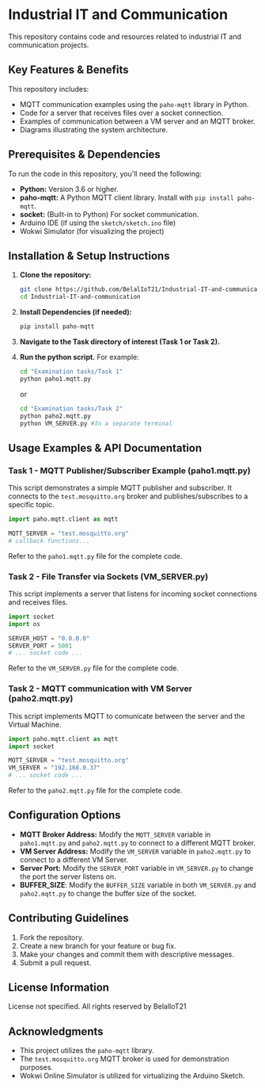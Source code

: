# Industrial IT and Communication

This repository contains code and resources related to industrial IT and communication projects.

## Key Features & Benefits

This repository includes:

*   MQTT communication examples using the `paho-mqtt` library in Python.
*   Code for a server that receives files over a socket connection.
*   Examples of communication between a VM server and an MQTT broker.
*   Diagrams illustrating the system architecture.

## Prerequisites & Dependencies

To run the code in this repository, you'll need the following:

*   **Python:** Version 3.6 or higher.
*   **paho-mqtt:** A Python MQTT client library. Install with `pip install paho-mqtt`.
*   **socket:** (Built-in to Python) For socket communication.
*   Arduino IDE (if using the `sketch/sketch.ino` file)
*   Wokwi Simulator (for visualizing the project)

## Installation & Setup Instructions

1.  **Clone the repository:**

    ```bash
    git clone https://github.com/BelalIoT21/Industrial-IT-and-communication.git
    cd Industrial-IT-and-communication
    ```

2.  **Install Dependencies (if needed):**

    ```bash
    pip install paho-mqtt
    ```

3. **Navigate to the Task directory of interest (Task 1 or Task 2).**

4. **Run the python script.** For example:
    ```bash
    cd "Examination tasks/Task 1"
    python paho1.mqtt.py
    ```
    or
    ```bash
    cd "Examination tasks/Task 2"
    python paho2.mqtt.py
    python VM_SERVER.py #In a separate terminal
    ```

## Usage Examples & API Documentation

### Task 1 - MQTT Publisher/Subscriber Example (paho1.mqtt.py)

This script demonstrates a simple MQTT publisher and subscriber. It connects to the `test.mosquitto.org` broker and publishes/subscribes to a specific topic.

```python
import paho.mqtt.client as mqtt

MQTT_SERVER = "test.mosquitto.org"
# callback functions...
```

Refer to the `paho1.mqtt.py` file for the complete code.

### Task 2 - File Transfer via Sockets (VM_SERVER.py)

This script implements a server that listens for incoming socket connections and receives files.

```python
import socket
import os

SERVER_HOST = "0.0.0.0"
SERVER_PORT = 5001
# ... socket code ...
```

Refer to the `VM_SERVER.py` file for the complete code.

### Task 2 - MQTT communication with VM Server (paho2.mqtt.py)

This script implements MQTT to comunicate between the server and the Virtual Machine.

```python
import paho.mqtt.client as mqtt
import socket

MQTT_SERVER = "test.mosquitto.org"
VM_SERVER = "192.168.0.37"
# ... socket code ...
```

Refer to the `paho2.mqtt.py` file for the complete code.

## Configuration Options

*   **MQTT Broker Address:** Modify the `MQTT_SERVER` variable in `paho1.mqtt.py` and `paho2.mqtt.py` to connect to a different MQTT broker.
*   **VM Server Address:** Modify the `VM_SERVER` variable in `paho2.mqtt.py` to connect to a different VM Server.
*   **Server Port:** Modify the `SERVER_PORT` variable in `VM_SERVER.py` to change the port the server listens on.
*   **BUFFER_SIZE**: Modify the `BUFFER_SIZE` variable in both `VM_SERVER.py` and `paho2.mqtt.py` to change the buffer size of the socket.

## Contributing Guidelines

1.  Fork the repository.
2.  Create a new branch for your feature or bug fix.
3.  Make your changes and commit them with descriptive messages.
4.  Submit a pull request.

## License Information

License not specified. All rights reserved by BelalIoT21

## Acknowledgments

*   This project utilizes the `paho-mqtt` library.
*   The `test.mosquitto.org` MQTT broker is used for demonstration purposes.
*   Wokwi Online Simulator is utilized for virtualizing the Arduino Sketch.
